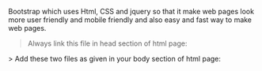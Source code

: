 Bootstrap which uses Html, CSS and jquery so that it make web pages look more user friendly and mobile friendly and also easy and fast way to make web pages.

> Always link this file in head section of html page:
<Head><link rel="stylesheet" href="https://maxcdn.bootstrapcdn.com/bootstrap/3.3.7/css/bootstrap.min.css"</Head>
> Add these two files as given in your body section of html page:
<body><script src="https://ajax.googleapis.com/ajax/libs/jquery/3.2.1/jquery.min.js"></script><script src="https://maxcdn.bootstrapcdn.com/bootstrap/3.3.7/js/bootstrap.min.js"></script>
</body>
